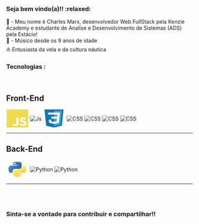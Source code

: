 
<h3>Seja bem vindo(a)!!  :relaxed: </h3>

:bookmark_tabs: - Meu nome é Charles Marx, desenvolvedor Web FullStack pela Kenzie Academy e estudante de Analíse e Desenvolvimento de Sistemas (ADS) pela Estácio! <br>
:guitar: - Músico desde os 9 anos de idade <br>
:sailboat: Entusiasta da vela e da cultura náutica


<h3>Tecnologias : </h3>  
<br>

<div style="display: inline_block" >
 <h2>Front-End</h2>
  
  <img align="center" alt="Js" height="50" width="60" src="https://raw.githubusercontent.com/devicons/devicon/master/icons/javascript/javascript-plain.svg">  
  <img align="center" alt="Js" height="50" width="60"  src="https://cdn.jsdelivr.net/gh/devicons/devicon/icons/typescript/typescript-original.svg" />
  <img align="center" alt="CSS" height="50" width="60" src="https://raw.githubusercontent.com/devicons/devicon/master/icons/css3/css3-original.svg">   
  <img align="center" alt="CSS" height="50" width="60" src="https://cdn.jsdelivr.net/gh/devicons/devicon/icons/tailwindcss/tailwindcss-plain.svg" />
  <img align="center" alt="CSS" height="50" width="60" src="https://cdn.jsdelivr.net/gh/devicons/devicon/icons/sass/sass-original.svg" />
  <img align="center" alt="CSS" height="50" width="60" src="https://cdn.jsdelivr.net/gh/devicons/devicon/icons/bootstrap/bootstrap-original-wordmark.svg" />
  <img  align="center" alt="CSS" height="50" width="60" src="https://cdn.jsdelivr.net/gh/devicons/devicon/icons/react/react-original-wordmark.svg" /> 

  
 <hr>
  <h2>Back-End</h2>
 <img align="center" alt="Python" height="50" width="60" src="https://raw.githubusercontent.com/devicons/devicon/master/icons/python/python-original.svg">
 <img align="center" alt="Python" height="50" width="60" src="https://cdn.jsdelivr.net/gh/devicons/devicon/icons/nodejs/nodejs-plain.svg" />
 <img align="center" alt="Python" height="50" width="60" src="https://cdn.jsdelivr.net/gh/devicons/devicon/icons/express/express-original.svg" />
 <hr>
          
</div>
<br> <br>
<h3> Sinta-se a vontade para contribuir e compartilhar!! <h3>
